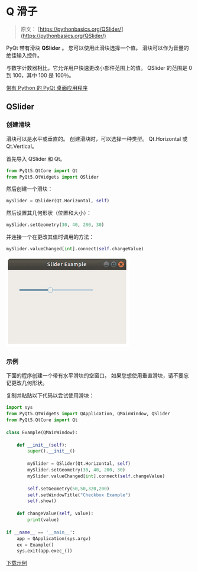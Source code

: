 # Q 滑子

> 原文： [https://pythonbasics.org/QSlider/](https://pythonbasics.org/QSlider/)

PyQt 带有滑块 **QSlider** 。 您可以使用此滑块选择一个值。 滑块可以作为音量的绝佳输入控件。

与数字计数器相比，它允许用户快速更改小部件范围上的值。 QSlider 的范围是 0 到 100，其中 100 是 100％。


[带有 Python 的 PyQt 桌面应用程序](https://gum.co/pysqtsamples)

## QSlider

### 创建滑块

滑块可以是水平或垂直的。 创建滑块时，可以选择一种类型。 Qt.Horizo​​ntal 或 Qt.Vertical。

首先导入 QSlider 和 Qt。

```py
from PyQt5.QtCore import Qt
from PyQt5.QtWidgets import QSlider

```

然后创建一个滑块：

```py
mySlider = QSlider(Qt.Horizontal, self)

```

然后设置其几何形状（位置和大小）：

```py
mySlider.setGeometry(30, 40, 200, 30)

```

并连接一个在更改其值时调用的方法：

```py
mySlider.valueChanged[int].connect(self.changeValue)

```

![slider pyqt](img/c3325f30c3056719db14ba53a4c357d2.jpg)

### 示例

下面的程序创建一个带有水平滑块的空窗口。 如果您想使用垂直滑块，请不要忘记更改几何形状。

复制并粘贴以下代码以尝试使用滑块：

```py
import sys
from PyQt5.QtWidgets import QApplication, QMainWindow, QSlider
from PyQt5.QtCore import Qt

class Example(QMainWindow):

    def __init__(self):
        super().__init__()

        mySlider = QSlider(Qt.Horizontal, self)
        mySlider.setGeometry(30, 40, 200, 30)
        mySlider.valueChanged[int].connect(self.changeValue)

        self.setGeometry(50,50,320,200)
        self.setWindowTitle("Checkbox Example")
        self.show()

    def changeValue(self, value):
        print(value)

if __name__ == '__main__':
    app = QApplication(sys.argv)
    ex = Example()
    sys.exit(app.exec_())

```

[下载示例](https://gum.co/pysqtsamples)